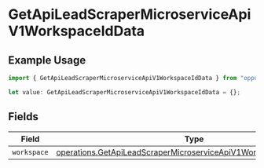 # GetApiLeadScraperMicroserviceApiV1WorkspaceIdData

## Example Usage

```typescript
import { GetApiLeadScraperMicroserviceApiV1WorkspaceIdData } from "oppulence-backend-sdk/models/operations";

let value: GetApiLeadScraperMicroserviceApiV1WorkspaceIdData = {};
```

## Fields

| Field                                                                                                                                                  | Type                                                                                                                                                   | Required                                                                                                                                               | Description                                                                                                                                            |
| ------------------------------------------------------------------------------------------------------------------------------------------------------ | ------------------------------------------------------------------------------------------------------------------------------------------------------ | ------------------------------------------------------------------------------------------------------------------------------------------------------ | ------------------------------------------------------------------------------------------------------------------------------------------------------ |
| `workspace`                                                                                                                                            | [operations.GetApiLeadScraperMicroserviceApiV1WorkspaceIdWorkspace](../../models/operations/getapileadscrapermicroserviceapiv1workspaceidworkspace.md) | :heavy_minus_sign:                                                                                                                                     | N/A                                                                                                                                                    |